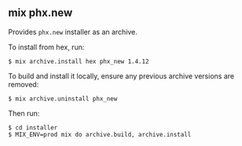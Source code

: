## mix phx.new

Provides `phx.new` installer as an archive.

To install from hex, run:

    $ mix archive.install hex phx_new 1.4.12

To build and install it locally,
ensure any previous archive versions are removed:

    $ mix archive.uninstall phx_new

Then run:

    $ cd installer
    $ MIX_ENV=prod mix do archive.build, archive.install
